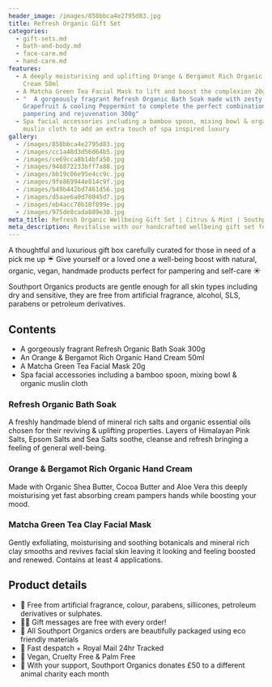 ```yaml
---
header_image: /images/858bbca4e2795d83.jpg
title: Refresh Organic Gift Set
categories:
  - gift-sets.md
  - bath-and-body.md
  - face-care.md
  - hand-care.md
features:
  - A deeply moisturising and uplifting Orange & Bergamot Rich Organic Hand
    Cream 50ml
  - A Matcha Green Tea Facial Mask to lift and boost the complexion 20g
  - "  A gorgeously fragrant Refresh Organic Bath Soak made with zesty Pink
    Grapefruit & cooling Peppermint to complete the perfect combination of
    pampering and rejuvenation 300g"
  - Spa facial accessories including a bamboo spoon, mixing bowl & organic
    muslin cloth to add an extra touch of spa inspired luxury
gallery:
  - /images/858bbca4e2795d83.jpg
  - /images/cc1a48d3d56d64b5.jpg
  - /images/ce69cca8b14bfa50.jpg
  - /images/948872233bff7a88.jpg
  - /images/bb19c06e95e4cc9c.jpg
  - /images/9fe869944e814c9f.jpg
  - /images/b49b442bd7461d56.jpg
  - /images/d5aae6a0d78045d7.jpg
  - /images/eb4acc70b10f899e.jpg
  - /images/975de8cada889e30.jpg
meta_title: Refresh Organic Wellbeing Gift Set | Citrus & Mint | Southport Organics
meta_description: Revitalise with our handcrafted wellbeing gift set featuring grapefruit bath salts, orange hand cream and matcha mask. 100% vegan and environmentally friendly.
---
```

A thoughtful and luxurious gift box carefully curated for those in need of a pick me up ☔️ Give yourself or a loved one a well-being boost with natural, organic, vegan, handmade products perfect for pampering and self-care ☀️

Southport Organics products are gentle enough for all skin types including dry and sensitive, they are free from artificial fragrance, alcohol, SLS, parabens or petroleum derivatives.

## Contents

- A gorgeously fragrant Refresh Organic Bath Soak 300g
- An Orange & Bergamot Rich Organic Hand Cream 50ml
- A Matcha Green Tea Facial Mask 20g
- Spa facial accessories including a bamboo spoon, mixing bowl & organic muslin cloth

### Refresh Organic Bath Soak

A freshly handmade blend of mineral rich salts and organic essential oils chosen for their reviving & uplifting properties. Layers of Himalayan Pink Salts, Epsom Salts and Sea Salts soothe, cleanse and refresh bringing a feeling of general well-being.

### Orange & Bergamot Rich Organic Hand Cream

Made with Organic Shea Butter, Cocoa Butter and Aloe Vera this deeply moisturising yet fast absorbing cream pampers hands while boosting your mood.

### Matcha Green Tea Clay Facial Mask

Gently exfoliating, moisturising and soothing botanicals and mineral rich clay smooths and revives facial skin leaving it looking and feeling boosted and renewed. Contains at least 4 applications.

## Product details

- 🍊 Free from artificial fragrance, colour, parabens, sillicones, petroleum derivatives or sulphates.
- ✍🏼 Gift messages are free with every order!
- 🌿 All Southport Organics orders are beautifully packaged using eco friendly materials
- 📮 Fast despatch + Royal Mail 24hr Tracked
- 🐰 Vegan, Cruelty Free & Palm Free
- 🐾 With your support, Southport Organics donates £50 to a different animal charity each month
